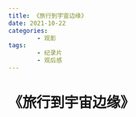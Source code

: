 ```yaml
---
title: 《旅行到宇宙边缘》
date: 2021-10-22
categories:
        - 观影
tags:
        - 纪录片
        - 观后感
---
```


# 《旅行到宇宙边缘》
